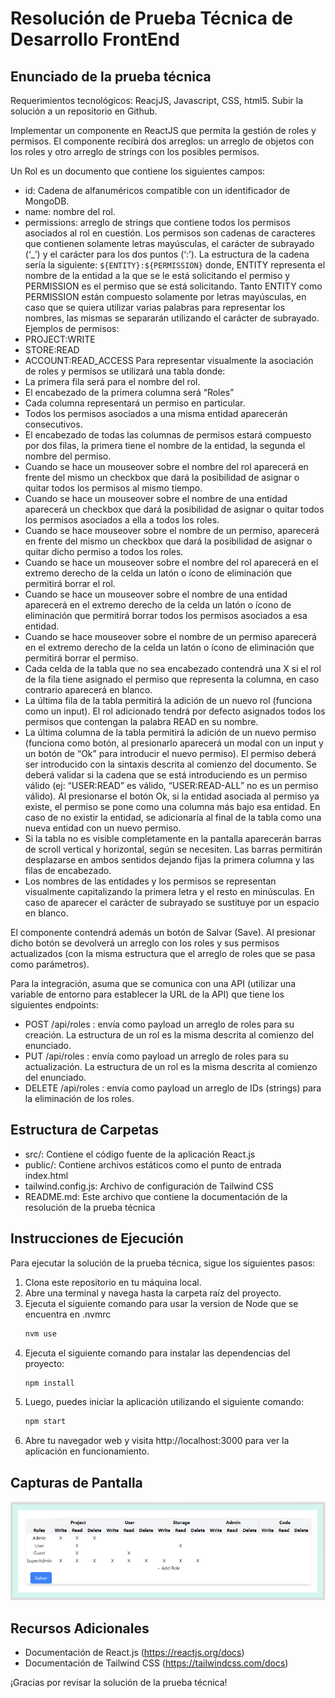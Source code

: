 # Resolución de Prueba Técnica de Desarrollo FrontEnd

## Enunciado de la prueba técnica 

Requerimientos tecnológicos: ReacjJS, Javascript, CSS, html5. Subir la solución a un repositorio en Github.

Implementar un componente en ReactJS que permita la gestión de roles y permisos.
El componente recibirá dos arreglos: un arreglo de objetos con los roles y otro arreglo de strings con los posibles permisos.

Un Rol es un documento que contiene los siguientes campos:
 - id: Cadena de alfanuméricos compatible con un identificador de MongoDB.
 - name: nombre del rol.
 - permissions: arreglo de strings que contiene todos los permisos asociados al rol en cuestión.
Los permisos son cadenas de caracteres que contienen solamente letras mayúsculas, el carácter de subrayado (‘_’) y el carácter para los dos puntos (‘:’). La estructura de la cadena sería la siguiente: `${ENTITY}:${PERMISSION}` donde, ENTITY representa el nombre de la entidad a la que se le está solicitando el permiso y PERMISSION es el permiso que se está solicitando. Tanto ENTITY como PERMISSION están compuesto solamente por letras mayúsculas, en caso que se quiera utilizar varias palabras para representar los nombres, las mismas se separarán utilizando el carácter de subrayado. Ejemplos de permisos:
 - PROJECT:WRITE
 - STORE:READ
 - ACCOUNT:READ_ACCESS
Para representar visualmente la asociación de roles y permisos se utilizará una tabla donde:
 - La primera fila será para el nombre del rol.
 - El encabezado de la primera columna será “Roles”
 - Cada columna representará un permiso en particular.
 - Todos los permisos asociados a una misma entidad aparecerán consecutivos.
 - El encabezado de todas las columnas de permisos estará compuesto por dos filas, la primera tiene el nombre de la entidad, la segunda el nombre del permiso.
 - Cuando se hace un mouseover sobre el nombre del rol aparecerá en frente del mismo un checkbox que dará la posibilidad de asignar o quitar todos los permisos al mismo tiempo.
 - Cuando se hace un mouseover sobre el nombre de una entidad aparecerá un checkbox que dará la posibilidad de asignar o quitar todos los permisos asociados a ella a todos los roles.
 - Cuando se hace mouseover sobre el nombre de un permiso, aparecerá en frente del mismo un checkbox que dará la posibilidad de asignar o quitar dicho permiso a todos los roles.
 - Cuando se hace un mouseover sobre el nombre del rol aparecerá en el extremo derecho de la celda un latón o ícono de eliminación que permitirá borrar el rol.
 - Cuando se hace un mouseover sobre el nombre de una entidad aparecerá en el extremo derecho de la celda un latón o ícono de eliminación que permitirá borrar todos los permisos asociados a esa entidad.
 - Cuando se hace mouseover sobre el nombre de un permiso aparecerá en el extremo derecho de la celda un latón o ícono de eliminación que permitirá borrar el permiso.
 - Cada celda de la tabla que no sea encabezado contendrá una X si el rol de la fila tiene asignado el permiso que representa la columna, en caso contrario aparecerá en blanco.
 - La última fila de la tabla permitirá la adición de un nuevo rol (funciona como un input). El rol adicionado tendrá por defecto asignados todos los permisos que contengan la palabra READ en su nombre.
 - La última columna de la tabla permitirá la adición de un nuevo permiso (funciona como botón, al presionarlo aparecerá un modal con un input y un botón de “Ok” para introducir el nuevo permiso). El permiso deberá ser introducido con la sintaxis descrita al comienzo del documento. Se deberá validar si la cadena que se está introduciendo es un permiso válido (ej: “USER:READ” es válido, “USER:READ-ALL” no es un permiso válido). Al presionarse el botón Ok, si la entidad asociada al permiso ya existe, el permiso se pone como una columna más bajo esa entidad. En caso de no existir la entidad, se adicionaría al final de la tabla como una nueva entidad con un nuevo permiso.
 - Si la tabla no es visible completamente en la pantalla aparecerán barras de scroll vertical y horizontal, según se necesiten. Las barras permitirán desplazarse en ambos sentidos dejando fijas la primera columna y las filas de encabezado.
 - Los nombres de las entidades y los permisos se representan visualmente capitalizando la primera letra y el resto en minúsculas. En caso de aparecer el carácter de subrayado se sustituye por un espacio en blanco.

El componente contendrá además un botón de Salvar (Save). Al presionar dicho botón se devolverá un arreglo con los roles y sus permisos actualizados (con la misma estructura que el arreglo de roles que se pasa como parámetros).

Para la integración, asuma que se comunica con una API (utilizar una variable de entorno para establecer la URL de la API) que tiene los siguientes endpoints:
 - POST /api/roles : envía como payload un arreglo de roles para su creación. La estructura de un rol es la misma descrita al comienzo del enunciado.
 - PUT /api/roles : envía como payload un arreglo de roles para su actualización. La estructura de un rol es la misma descrita al comienzo del enunciado.
 - DELETE /api/roles : envía como payload un arreglo de IDs (strings) para la eliminación de los roles.

## Estructura de Carpetas

- src/: Contiene el código fuente de la aplicación React.js
- public/: Contiene archivos estáticos como el punto de entrada index.html
- tailwind.config.js: Archivo de configuración de Tailwind CSS
- README.md: Este archivo que contiene la documentación de la resolución de la prueba técnica

## Instrucciones de Ejecución

Para ejecutar la solución de la prueba técnica, sigue los siguientes pasos:
1. Clona este repositorio en tu máquina local.
2. Abre una terminal y navega hasta la carpeta raíz del proyecto.
3. Ejecuta el siguiente comando para usar la version de Node que se encuentra en .nvmrc
    ```bash
    nvm use
    ```
4. Ejecuta el siguiente comando para instalar las dependencias del proyecto:
   ```bash
   npm install
   ```
5. Luego, puedes iniciar la aplicación utilizando el siguiente comando:
   ```bash
   npm start
   ```
6. Abre tu navegador web y visita http://localhost:3000 para ver la aplicación en funcionamiento.

## Capturas de Pantalla

![Tabla de Ejemplo]("../../table.png)

## Recursos Adicionales

- Documentación de React.js (https://reactjs.org/docs)
- Documentación de Tailwind CSS (https://tailwindcss.com/docs)

¡Gracias por revisar la solución de la prueba técnica!